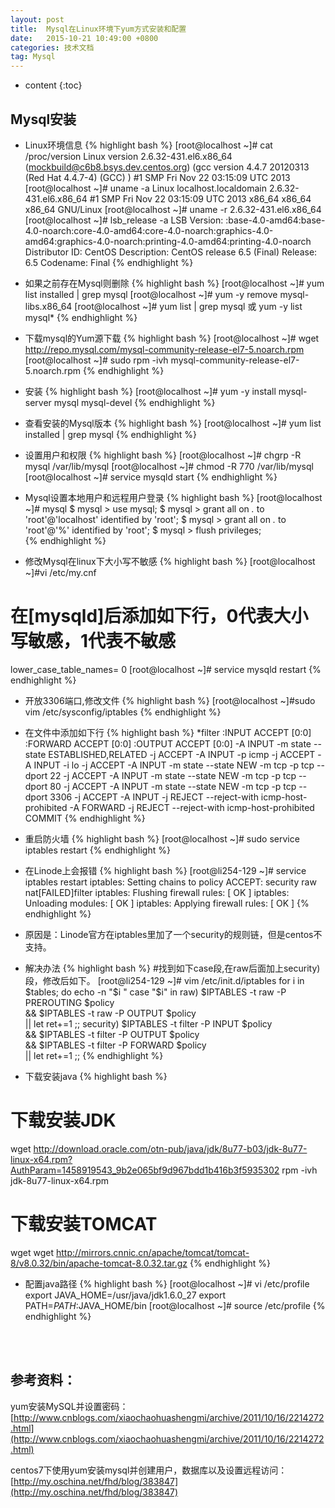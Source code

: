 ```yaml
---
layout: post
title:  Mysql在Linux环境下yum方式安装和配置
date:   2015-10-21 10:49:00 +0800
categories: 技术文档
tag: Mysql
---
```


* content
{:toc}


Mysql安装
------------------------------

+ Linux环境信息
{% highlight bash %}
[root@localhost ~]# cat /proc/version 
Linux version 2.6.32-431.el6.x86_64 (mockbuild@c6b8.bsys.dev.centos.org) (gcc version 4.4.7 20120313 (Red Hat 4.4.7-4) (GCC) ) #1 SMP Fri Nov 22 03:15:09 UTC 2013
[root@localhost ~]# uname -a
Linux localhost.localdomain 2.6.32-431.el6.x86_64 #1 SMP Fri Nov 22 03:15:09 UTC 2013 x86_64 x86_64 x86_64 GNU/Linux
[root@localhost ~]# uname -r
2.6.32-431.el6.x86_64
[root@localhost ~]# lsb_release -a
LSB Version:	:base-4.0-amd64:base-4.0-noarch:core-4.0-amd64:core-4.0-noarch:graphics-4.0-amd64:graphics-4.0-noarch:printing-4.0-amd64:printing-4.0-noarch
Distributor ID:	CentOS
Description:	CentOS release 6.5 (Final)
Release:	6.5
Codename:	Final
{% endhighlight %}

+ 如果之前存在Mysql则删除
{% highlight bash %}
[root@localhost ~]# yum list installed | grep mysql
[root@localhost ~]# yum -y remove mysql-libs.x86_64
[root@localhost ~]# yum list | grep mysql 或 yum -y list mysql*
{% endhighlight %}

+ 下载mysql的Yum源下载
{% highlight bash %}
[root@localhost ~]# wget http://repo.mysql.com/mysql-community-release-el7-5.noarch.rpm
[root@localhost ~]# sudo rpm -ivh mysql-community-release-el7-5.noarch.rpm
{% endhighlight %}

+ 安装
{% highlight bash %}
[root@localhost ~]# yum -y install mysql-server mysql mysql-devel 
{% endhighlight %}

+ 查看安装的Mysql版本
{% highlight bash %}
[root@localhost ~]# yum list installed | grep mysql
{% endhighlight %}

+ 设置用户和权限
{% highlight bash %}
[root@localhost ~]# chgrp -R mysql /var/lib/mysql
[root@localhost ~]# chmod -R 770 /var/lib/mysql
[root@localhost ~]# service mysqld start 
{% endhighlight %}

+ Mysql设置本地用户和远程用户登录
{% highlight bash %}
[root@localhost ~]# mysql
$ mysql > use mysql;
$ mysql > grant all on *.* to 'root'@'localhost' identified by 'root';
$ mysql > grant all on *.* to 'root'@'%' identified by 'root';
$ mysql > flush privileges;    
{% endhighlight %}

+ 修改Mysql在linux下大小写不敏感
{% highlight bash %}
[root@localhost ~]#vi /etc/my.cnf
# 在[mysqld]后添加如下行，0代表大小写敏感，1代表不敏感
lower_case_table_names= 0
[root@localhost ~]# service mysqld restart 
{% endhighlight %}

+ 开放3306端口,修改文件
{% highlight bash %}
[root@localhost ~]#sudo vim /etc/sysconfig/iptables
{% endhighlight %}

+ 在文件中添加如下行
{% highlight bash %}
*filter
:INPUT ACCEPT [0:0]
:FORWARD ACCEPT [0:0]
:OUTPUT ACCEPT [0:0]
-A INPUT -m state --state ESTABLISHED,RELATED -j ACCEPT
-A INPUT -p icmp -j ACCEPT
-A INPUT -i lo -j ACCEPT
-A INPUT -m state --state NEW -m tcp -p tcp --dport 22 -j ACCEPT
-A INPUT -m state --state NEW -m tcp -p tcp --dport 80 -j ACCEPT
-A INPUT -m state --state NEW -m tcp -p tcp --dport 3306 -j ACCEPT
-A INPUT -j REJECT --reject-with icmp-host-prohibited
-A FORWARD -j REJECT --reject-with icmp-host-prohibited
COMMIT
{% endhighlight %}

+ 重启防火墙
{% highlight bash %}
[root@localhost ~]# sudo service iptables restart
{% endhighlight %}

+ 在Linode上会报错
{% highlight bash %}
[root@li254-129 ~]# service iptables restart
iptables: Setting chains to policy ACCEPT: security raw nat[FAILED]filter 
iptables: Flushing firewall rules:                         [  OK  ]
iptables: Unloading modules:                               [  OK  ]
iptables: Applying firewall rules:                         [  OK  ]
{% endhighlight %}

+ 原因是：Linode官方在iptables里加了一个security的规则链，但是centos不支持。

+ 解决办法
{% highlight bash %}
#找到如下case段,在raw后面加上security)段，修改后如下。
[root@li254-129 ~]# vim /etc/init.d/iptables 
for i in $tables; do
 echo -n "$i "
 case "$i" in
 raw)
 $IPTABLES -t raw -P PREROUTING $policy \
 && $IPTABLES -t raw -P OUTPUT $policy \
 || let ret+=1
 ;;
security)
 $IPTABLES -t filter -P INPUT $policy \
 && $IPTABLES -t filter -P OUTPUT $policy \
 && $IPTABLES -t filter -P FORWARD $policy \
 || let ret+=1
 ;;
{% endhighlight %}

+ 下载安装java
{% highlight bash %}
# 下载安装JDK
wget http://download.oracle.com/otn-pub/java/jdk/8u77-b03/jdk-8u77-linux-x64.rpm?AuthParam=1458919543_9b2e065bf9d967bdd1b416b3f5935302
rpm -ivh jdk-8u77-linux-x64.rpm
# 下载安装TOMCAT
wget  wget http://mirrors.cnnic.cn/apache/tomcat/tomcat-8/v8.0.32/bin/apache-tomcat-8.0.32.tar.gz
{% endhighlight %}

+ 配置java路径
{% highlight bash %}
[root@localhost ~]# vi /etc/profile
export JAVA_HOME=/usr/java/jdk1.6.0_27
export PATH=$PATH:$JAVA_HOME/bin
[root@localhost ~]# source /etc/profile
{% endhighlight %}


<br />
<br />

参考资料：
-------------------------------------
yum安装MySQL并设置密码：[http://www.cnblogs.com/xiaochaohuashengmi/archive/2011/10/16/2214272.html](http://www.cnblogs.com/xiaochaohuashengmi/archive/2011/10/16/2214272.html)

centos7下使用yum安装mysql并创建用户，数据库以及设置远程访问：[http://my.oschina.net/fhd/blog/383847](http://my.oschina.net/fhd/blog/383847)

<br />
<br />